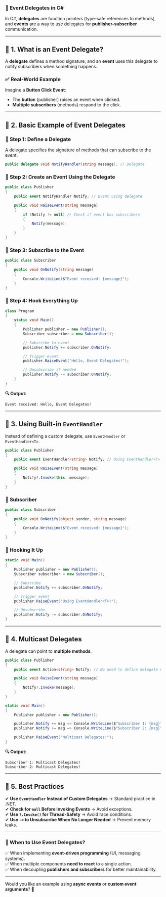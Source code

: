 ### 🔹 **Event Delegates in C#**  

In C#, **delegates** are function pointers (type-safe references to methods), and **events** are a way to use delegates for **publisher-subscriber** communication.

---

## 🔹 **1. What is an Event Delegate?**
A **delegate** defines a method signature, and an **event** uses this delegate to notify subscribers when something happens.

### ✅ **Real-World Example**  
Imagine a **Button Click Event**:  
- The **button** (publisher) raises an event when clicked.  
- **Multiple subscribers** (methods) respond to the click.  

---

## 🔹 **2. Basic Example of Event Delegates**
### 🔹 **Step 1: Define a Delegate**
A delegate specifies the signature of methods that can subscribe to the event.

```csharp
public delegate void NotifyHandler(string message); // Delegate
```

### 🔹 **Step 2: Create an Event Using the Delegate**
```csharp
public class Publisher
{
    public event NotifyHandler Notify; // Event using delegate

    public void RaiseEvent(string message)
    {
        if (Notify != null) // Check if event has subscribers
        {
            Notify(message);
        }
    }
}
```

### 🔹 **Step 3: Subscribe to the Event**
```csharp
public class Subscriber
{
    public void OnNotify(string message)
    {
        Console.WriteLine($"Event received: {message}");
    }
}
```

### 🔹 **Step 4: Hook Everything Up**
```csharp
class Program
{
    static void Main()
    {
        Publisher publisher = new Publisher();
        Subscriber subscriber = new Subscriber();

        // Subscribe to event
        publisher.Notify += subscriber.OnNotify;

        // Trigger event
        publisher.RaiseEvent("Hello, Event Delegates!");

        // Unsubscribe if needed
        publisher.Notify -= subscriber.OnNotify;
    }
}
```
**🔍 Output:**
```
Event received: Hello, Event Delegates!
```

---

## 🔹 **3. Using Built-in `EventHandler`**
Instead of defining a custom delegate, use `EventHandler` or `EventHandler<T>`.

```csharp
public class Publisher
{
    public event EventHandler<string> Notify; // Using EventHandler<T>

    public void RaiseEvent(string message)
    {
        Notify?.Invoke(this, message);
    }
}
```

### 🔹 **Subscriber**
```csharp
public class Subscriber
{
    public void OnNotify(object sender, string message)
    {
        Console.WriteLine($"Event received: {message}");
    }
}
```

### 🔹 **Hooking It Up**
```csharp
static void Main()
{
    Publisher publisher = new Publisher();
    Subscriber subscriber = new Subscriber();

    // Subscribe
    publisher.Notify += subscriber.OnNotify;

    // Trigger event
    publisher.RaiseEvent("Using EventHandler<T>!");

    // Unsubscribe
    publisher.Notify -= subscriber.OnNotify;
}
```

---

## 🔹 **4. Multicast Delegates**
A delegate can point to **multiple methods**.

```csharp
public class Publisher
{
    public event Action<string> Notify; // No need to define delegate manually

    public void RaiseEvent(string message)
    {
        Notify?.Invoke(message);
    }
}
```

```csharp
static void Main()
{
    Publisher publisher = new Publisher();

    publisher.Notify += msg => Console.WriteLine($"Subscriber 1: {msg}");
    publisher.Notify += msg => Console.WriteLine($"Subscriber 2: {msg}");

    publisher.RaiseEvent("Multicast Delegates!");
}
```
**🔍 Output:**
```
Subscriber 1: Multicast Delegates!
Subscriber 2: Multicast Delegates!
```

---

## 🔹 **5. Best Practices**
✔ **Use `EventHandler` Instead of Custom Delegates** → Standard practice in .NET.  
✔ **Check for `null` Before Invoking Events** → Avoid exceptions.  
✔ **Use `?.Invoke()` for Thread-Safety** → Avoid race conditions.  
✔ **Use `-=` to Unsubscribe When No Longer Needed** → Prevent memory leaks.  

---

### 🔹 **When to Use Event Delegates?**
✅ When implementing **event-driven programming** (UI, messaging systems).  
✅ When multiple components **need to react** to a single action.  
✅ When decoupling **publishers and subscribers** for better maintainability.  

---

Would you like an example using **async events** or **custom event arguments**? 🚀